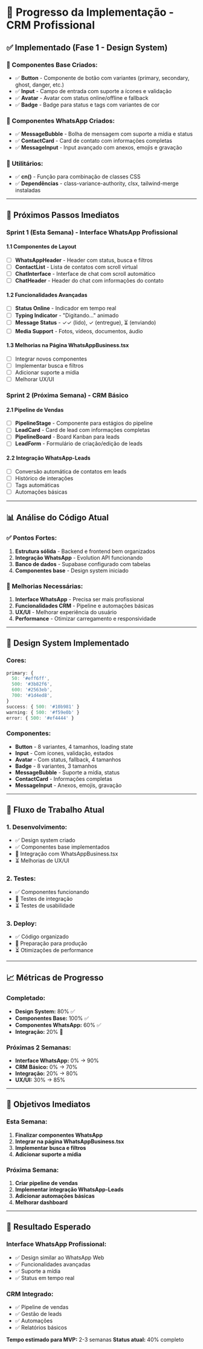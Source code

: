 # 🚀 Progresso da Implementação - CRM Profissional

## ✅ **Implementado (Fase 1 - Design System)**

### **🎨 Componentes Base Criados:**
- ✅ **Button** - Componente de botão com variantes (primary, secondary, ghost, danger, etc.)
- ✅ **Input** - Campo de entrada com suporte a ícones e validação
- ✅ **Avatar** - Avatar com status online/offline e fallback
- ✅ **Badge** - Badge para status e tags com variantes de cor

### **📱 Componentes WhatsApp Criados:**
- ✅ **MessageBubble** - Bolha de mensagem com suporte a mídia e status
- ✅ **ContactCard** - Card de contato com informações completas
- ✅ **MessageInput** - Input avançado com anexos, emojis e gravação

### **🔧 Utilitários:**
- ✅ **cn()** - Função para combinação de classes CSS
- ✅ **Dependências** - class-variance-authority, clsx, tailwind-merge instaladas

---

## 🎯 **Próximos Passos Imediatos**

### **Sprint 1 (Esta Semana) - Interface WhatsApp Profissional**

#### **1.1 Componentes de Layout**
- [ ] **WhatsAppHeader** - Header com status, busca e filtros
- [ ] **ContactList** - Lista de contatos com scroll virtual
- [ ] **ChatInterface** - Interface de chat com scroll automático
- [ ] **ChatHeader** - Header do chat com informações do contato

#### **1.2 Funcionalidades Avançadas**
- [ ] **Status Online** - Indicador em tempo real
- [ ] **Typing Indicator** - "Digitando..." animado
- [ ] **Message Status** - ✓✓ (lido), ✓ (entregue), ⏳ (enviando)
- [ ] **Media Support** - Fotos, vídeos, documentos, áudio

#### **1.3 Melhorias na Página WhatsAppBusiness.tsx**
- [ ] Integrar novos componentes
- [ ] Implementar busca e filtros
- [ ] Adicionar suporte a mídia
- [ ] Melhorar UX/UI

### **Sprint 2 (Próxima Semana) - CRM Básico**

#### **2.1 Pipeline de Vendas**
- [ ] **PipelineStage** - Componente para estágios do pipeline
- [ ] **LeadCard** - Card de lead com informações completas
- [ ] **PipelineBoard** - Board Kanban para leads
- [ ] **LeadForm** - Formulário de criação/edição de leads

#### **2.2 Integração WhatsApp-Leads**
- [ ] Conversão automática de contatos em leads
- [ ] Histórico de interações
- [ ] Tags automáticas
- [ ] Automações básicas

---

## 📊 **Análise do Código Atual**

### **✅ Pontos Fortes:**
1. **Estrutura sólida** - Backend e frontend bem organizados
2. **Integração WhatsApp** - Evolution API funcionando
3. **Banco de dados** - Supabase configurado com tabelas
4. **Componentes base** - Design system iniciado

### **🔧 Melhorias Necessárias:**
1. **Interface WhatsApp** - Precisa ser mais profissional
2. **Funcionalidades CRM** - Pipeline e automações básicas
3. **UX/UI** - Melhorar experiência do usuário
4. **Performance** - Otimizar carregamento e responsividade

---

## 🎨 **Design System Implementado**

### **Cores:**
```typescript
primary: {
  50: '#eff6ff',
  500: '#3b82f6',
  600: '#2563eb',
  700: '#1d4ed8',
}
success: { 500: '#10b981' }
warning: { 500: '#f59e0b' }
error: { 500: '#ef4444' }
```

### **Componentes:**
- **Button** - 8 variantes, 4 tamanhos, loading state
- **Input** - Com ícones, validação, estados
- **Avatar** - Com status, fallback, 4 tamanhos
- **Badge** - 8 variantes, 3 tamanhos
- **MessageBubble** - Suporte a mídia, status
- **ContactCard** - Informações completas
- **MessageInput** - Anexos, emojis, gravação

---

## 🔄 **Fluxo de Trabalho Atual**

### **1. Desenvolvimento:**
- ✅ Design system criado
- ✅ Componentes base implementados
- 🔄 Integração com WhatsAppBusiness.tsx
- ⏳ Melhorias de UX/UI

### **2. Testes:**
- ✅ Componentes funcionando
- 🔄 Testes de integração
- ⏳ Testes de usabilidade

### **3. Deploy:**
- ✅ Código organizado
- 🔄 Preparação para produção
- ⏳ Otimizações de performance

---

## 📈 **Métricas de Progresso**

### **Completado:**
- **Design System:** 80% ✅
- **Componentes Base:** 100% ✅
- **Componentes WhatsApp:** 60% ✅
- **Integração:** 20% 🔄

### **Próximas 2 Semanas:**
- **Interface WhatsApp:** 0% → 90%
- **CRM Básico:** 0% → 70%
- **Integração:** 20% → 80%
- **UX/UI:** 30% → 85%

---

## 🎯 **Objetivos Imediatos**

### **Esta Semana:**
1. **Finalizar componentes WhatsApp**
2. **Integrar na página WhatsAppBusiness.tsx**
3. **Implementar busca e filtros**
4. **Adicionar suporte a mídia**

### **Próxima Semana:**
1. **Criar pipeline de vendas**
2. **Implementar integração WhatsApp-Leads**
3. **Adicionar automações básicas**
4. **Melhorar dashboard**

---

## 🚀 **Resultado Esperado**

### **Interface WhatsApp Profissional:**
- ✅ Design similar ao WhatsApp Web
- ✅ Funcionalidades avançadas
- ✅ Suporte a mídia
- ✅ Status em tempo real

### **CRM Integrado:**
- ✅ Pipeline de vendas
- ✅ Gestão de leads
- ✅ Automações
- ✅ Relatórios básicos

**Tempo estimado para MVP:** 2-3 semanas
**Status atual:** 40% completo 